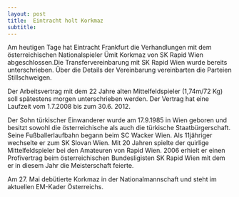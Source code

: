 ```yaml
---
layout: post
title:  Eintracht holt Korkmaz
subtitle:  
---
```


Am heutigen Tage hat Eintracht Frankfurt die Verhandlungen mit dem österreichischen Nationalspieler Ümit Korkmaz von SK Rapid Wien abgeschlossen.Die Transfervereinbarung mit SK Rapid Wien wurde bereits unterschrieben. Über die Details der Vereinbarung vereinbarten die Parteien Stillschweigen. 

Der Arbeitsvertrag mit dem 22 Jahre alten Mittelfeldspieler (1,74m/72 Kg) soll spätestens morgen unterschrieben werden. Der Vertrag hat eine Laufzeit vom 1.7.2008 bis zum 30.6. 2012.  
  
Der Sohn türkischer Einwanderer wurde am 17.9.1985 in Wien geboren und besitzt sowohl die österreichische als auch die türkische Staatbürgerschaft. Seine Fußballerlaufbahn begann beim SC Wacker Wien. Als 11jähriger wechselte er zum SK Slovan Wien. Mit 20 Jahren spielte der quirlige Mittelfeldspieler bei den Amateuren von Rapid Wien. 2006 erhielt er einen Profivertrag beim österreichischen Bundesligisten SK Rapid Wien mit dem er in diesem Jahr die Meisterschaft feierte.  
  
Am 27. Mai debütierte Korkmaz in der Nationalmannschaft und steht im aktuellen EM-Kader Österreichs.
